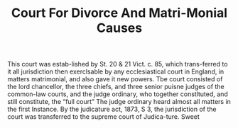 ---
title: Court For Divorce And Matri-Monial Causes
letter: C
permalink: "/definitions/bld-court-for-divorce-and-matri-monial-causes.html"
body: This court was estab-lished by St. 20 & 21 Vict. c. 85, which trans-ferred to
  it all jurisdiction then exerclsable by any ecclesiastical court in England, in
  matters matrimonial, and also gave it new powers. Tbe court consisted of the lord
  chancellor, the three chiefs, and three senior puisne judges of the common-law courts,
  and the judge ordinary, who together constltuted, and still constitute, the “full
  court” The judge ordinary heard almost all matters in the first Instance. By the
  judicature act, 1873, S 3, the jurisdiction of the court was transferred to the
  supreme court of Judica-ture. Sweet
published_at: '2018-07-07'
source: Black's Law Dictionary 2nd Ed (1910)
layout: post
---